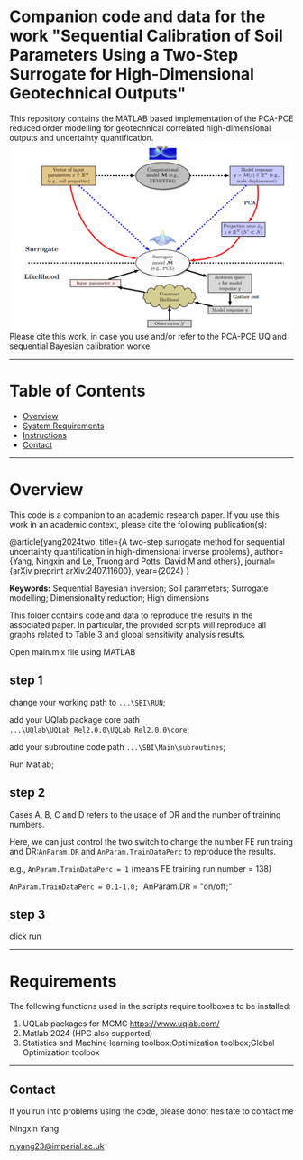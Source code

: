 # Companion code and data for the work "Sequential Calibration of Soil Parameters Using a Two-Step Surrogate for High-Dimensional Geotechnical Outputs"

  This repository contains the MATLAB based implementation of the PCA-PCE reduced order modelling for geotechnical correlated high-dimensional outputs and uncertainty quantification. 
  ![alt text](image.png)
  Please cite this work, in case you use and/or refer to the PCA-PCE UQ and sequential Bayesian calibration worke.

--------------------
# Table of Contents
<!-- TOC depthFrom:2 depthTo:4 withLinks:1 updateOnSave:1 orderedList:0 -->
- [Overview](#Overview)
- [System Requirements](#Requirements)
- [Instructions](#Instructions)
- [Contact](#Contact)
<!-- /TOC -->
---------------------
# Overview <a name="Overview"></a>
This code is a companion to an academic research paper. If you use this work in an academic context, please cite the following publication(s):

  @article{yang2024two,
    title={A two-step surrogate method for sequential uncertainty quantification in high-dimensional inverse problems},
    author={Yang, Ningxin and Le, Truong and Potts, David M and others},
    journal={arXiv preprint arXiv:2407.11600},
    year={2024}
  }

**Keywords:** Sequential Bayesian inversion; Soil parameters; Surrogate modelling; Dimensionality reduction; High dimensions

This folder contains code and data to reproduce the results in the associated paper. In particular, the provided scripts will reproduce all graphs related to Table 3 and global sensitivity analysis results.

Open main.mlx file using MATLAB
## step 1
change your working path to `...\SBI\RUN`;

add your UQlab package core path `...\UQlab\UQLab_Rel2.0.0\UQLab_Rel2.0.0\core`;

add your subroutine code path `...\SBI\Main\subroutines`;

Run Matlab;

## step 2
Cases A, B, C and D refers to the usage of DR and the number of training numbers. 

Here, we can just control the two switch to change the number FE run traing and DR:`AnParam.DR` and `AnParam.TrainDataPerc` to reproduce the results.

e.g., `AnParam.TrainDataPerc = 1` (means FE training run number = 138)

  `AnParam.TrainDataPerc = 0.1-1.0;`
  `AnParam.DR = "on/off;"

## step 3
click run

---------------------
# Requirements <a name="Requirements"></a>
The following functions used in the scripts require toolboxes to be installed:
1. UQLab packages for MCMC https://www.uqlab.com/
2. Matlab 2024 (HPC also supported)
3. Statistics and Machine learning toolbox;Optimization toolbox;Global Optimization toolbox


---------------------
## Contact <a name="Contact"></a>
If you run into problems using the code, please donot hesitate to contact me

Ningxin Yang

n.yang23@imperial.ac.uk